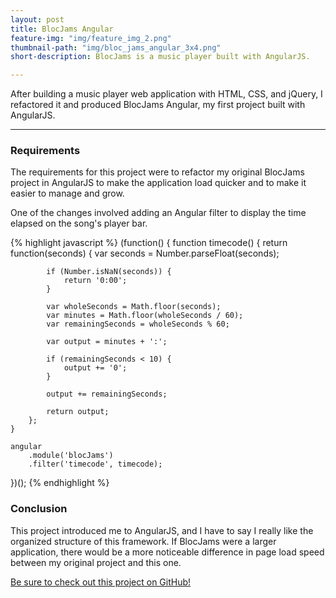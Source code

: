 ```yaml
---
layout: post
title: BlocJams Angular
feature-img: "img/feature_img_2.png"
thumbnail-path: "img/bloc_jams_angular_3x4.png"
short-description: BlocJams is a music player built with AngularJS.

---
```


After building a music player web application with HTML, CSS, and jQuery, I refactored it and produced BlocJams Angular, my first project built with AngularJS.

***

### Requirements
The requirements for this project were to refactor my original BlocJams project in AngularJS to make the application load quicker and to make it easier to manage and grow.

One of the changes involved adding an Angular filter to display the time elapsed on the song's player bar.

{% highlight javascript %}
(function() {
    function timecode() {
        return function(seconds) {
            var seconds = Number.parseFloat(seconds);
            
            if (Number.isNaN(seconds)) {
                return '0:00';
            }
            
            var wholeSeconds = Math.floor(seconds);
            var minutes = Math.floor(wholeSeconds / 60);
            var remainingSeconds = wholeSeconds % 60;

            var output = minutes + ':';

            if (remainingSeconds < 10) {
                output += '0';   
            }

            output += remainingSeconds;
            
            return output;
        };
    }
    
    angular
        .module('blocJams')
        .filter('timecode', timecode);
})();
{% endhighlight %}

### Conclusion
This project introduced me to AngularJS, and I have to say I really like the organized structure of this framework. If BlocJams were a larger application, there would be a more noticeable difference in page load speed between my original project and this one.

<a href="https://github.com/capncapes/bloc-jams-angular" target="_blank">Be sure to check out this project on GitHub!</a>